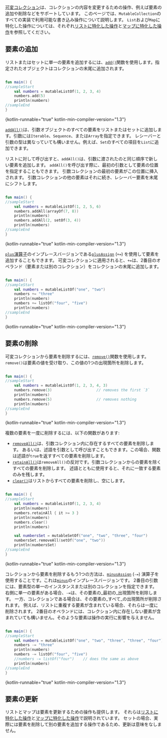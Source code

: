 [//]: # (title: コレクションの書き込み操作)

[可変コレクション](collections-overview.md#collection-types)は、コレクションの内容を変更するための操作、例えば要素の追加や削除などをサポートしています。
このページでは、`MutableCollection`のすべての実装で利用可能な書き込み操作について説明します。
`List`および`Map`に特化した操作については、それぞれ[リストに特化した操作](list-operations.md)と[マップに特化した操作](map-operations.md)を参照してください。

## 要素の追加

リストまたはセットに単一の要素を追加するには、[`add()`](https://kotlinlang.org/api/latest/jvm/stdlib/kotlin.collections/-mutable-list/add.html)関数を使用します。指定されたオブジェクトはコレクションの末尾に追加されます。

```kotlin

fun main() {
//sampleStart
    val numbers = mutableListOf(1, 2, 3, 4)
    numbers.add(5)
    println(numbers)
//sampleEnd
}
```
{kotlin-runnable="true" kotlin-min-compiler-version="1.3"}

[`addAll()`](https://kotlinlang.org/api/latest/jvm/stdlib/kotlin.collections/add-all.html)は、引数オブジェクトのすべての要素をリストまたはセットに追加します。引数には`Iterable`、`Sequence`、または`Array`を指定できます。
レシーバーと引数の型は異なっていても構いません。例えば、`Set`のすべての項目を`List`に追加できます。

リストに対して呼び出すと、`addAll()`は、引数に渡されたのと同じ順序で新しい要素を追加します。
`addAll()`を呼び出す際に、最初の引数として要素の位置を指定することもできます。
引数コレクションの最初の要素がこの位置に挿入されます。
引数コレクションの他の要素はそれに続き、レシーバー要素を末尾にシフトします。

```kotlin

fun main() {
//sampleStart
    val numbers = mutableListOf(1, 2, 5, 6)
    numbers.addAll(arrayOf(7, 8))
    println(numbers)
    numbers.addAll(2, setOf(3, 4))
    println(numbers)
//sampleEnd
}
```
{kotlin-runnable="true" kotlin-min-compiler-version="1.3"}

[`plus`演算子](collection-plus-minus.md)のインプレースバージョンである[`plusAssign`](https://kotlinlang.org/api/latest/jvm/stdlib/kotlin.collections/plus-assign.html) (`+=`) を使用して要素を追加することもできます。
可変コレクションに適用されると、`+=`は、2番目のオペランド（要素または別のコレクション）をコレクションの末尾に追加します。

```kotlin

fun main() {
//sampleStart
    val numbers = mutableListOf("one", "two")
    numbers += "three"
    println(numbers)
    numbers += listOf("four", "five")    
    println(numbers)
//sampleEnd
}
```
{kotlin-runnable="true" kotlin-min-compiler-version="1.3"}

## 要素の削除

可変コレクションから要素を削除するには、[`remove()`](https://kotlinlang.org/api/latest/jvm/stdlib/kotlin.collections/remove.html)関数を使用します。
`remove()`は要素の値を受け取り、この値の1つの出現箇所を削除します。

```kotlin

fun main() {
//sampleStart
    val numbers = mutableListOf(1, 2, 3, 4, 3)
    numbers.remove(3)                    // removes the first `3`
    println(numbers)
    numbers.remove(5)                    // removes nothing
    println(numbers)
//sampleEnd
}
```
{kotlin-runnable="true" kotlin-min-compiler-version="1.3"}

複数の要素を一度に削除するには、以下の関数があります:

*   [`removeAll()`](https://kotlinlang.org/api/latest/jvm/stdlib/kotlin.collections/remove-all.html)は、引数コレクション内に存在するすべての要素を削除します。
    あるいは、述語を引数として呼び出すこともできます。この場合、関数は述語が`true`を返すすべての要素を削除します。
*   [`retainAll()`](https://kotlinlang.org/api/latest/jvm/stdlib/kotlin.collections/retain-all.html)は`removeAll()`の反対です。引数コレクションからの要素を除くすべての要素を削除します。
    述語とともに使用すると、それに一致する要素のみを残します。
*   [`clear()`](https://kotlinlang.org/api/latest/jvm/stdlib/kotlin.collections/-mutable-list/clear.html)はリストからすべての要素を削除し、空にします。

```kotlin

fun main() {
//sampleStart
    val numbers = mutableListOf(1, 2, 3, 4)
    println(numbers)
    numbers.retainAll { it >= 3 }
    println(numbers)
    numbers.clear()
    println(numbers)

    val numbersSet = mutableSetOf("one", "two", "three", "four")
    numbersSet.removeAll(setOf("one", "two"))
    println(numbersSet)
//sampleEnd
}
```
{kotlin-runnable="true" kotlin-min-compiler-version="1.3"}

コレクションから要素を削除するもう1つの方法は、[`minusAssign`](https://kotlinlang.org/api/latest/jvm/stdlib/kotlin.collections/minus-assign.html) (`-=`) 演算子を使用することです。これは[`minus`](collection-plus-minus.md)のインプレースバージョンです。
2番目の引数には、要素型の単一のインスタンスまたは別のコレクションを指定できます。
右側に単一の要素がある場合、`-=`は、その要素の_最初の_出現箇所を削除します。
一方、コレクションである場合は、その要素の_すべて_の出現箇所が削除されます。
例えば、リストに重複する要素が含まれている場合、それらは一度に削除されます。
2番目のオペランドには、コレクション内に存在しない要素が含まれていても構いません。そのような要素は操作の実行に影響を与えません。

```kotlin

fun main() {
//sampleStart
    val numbers = mutableListOf("one", "two", "three", "three", "four")
    numbers -= "three"
    println(numbers)
    numbers -= listOf("four", "five")    
    //numbers -= listOf("four")    // does the same as above
    println(numbers)    
//sampleEnd
}
```
{kotlin-runnable="true" kotlin-min-compiler-version="1.3"}

## 要素の更新

リストとマップは要素を更新するための操作も提供します。
それらは[リストに特化した操作](list-operations.md)と[マップに特化した操作](map-operations.md)で説明されています。
セットの場合、実際には要素を削除して別の要素を追加する操作であるため、更新は意味をなしません。
